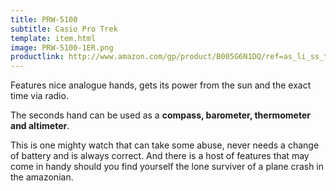 ```yaml
---
title: PRW-5100
subtitle: Casio Pro Trek
template: item.html
image: PRW-5100-1ER.png
productlink: http://www.amazon.com/gp/product/B005G6N1DQ/ref=as_li_ss_tl?ie=UTF8&camp=1789&creative=390957&creativeASIN=B005G6N1DQ&linkCode=as2&tag=yourcarry-20
---
```


Features nice analogue hands, gets its power from the sun and the exact time via radio.

The seconds hand can be used as a **compass, barometer, thermometer and altimeter**.

This is one mighty watch that can take some abuse, never needs a change of battery and is always correct. And there is a host of features that may come in handy should you find yourself the lone surviver of a plane crash in the amazonian. 
